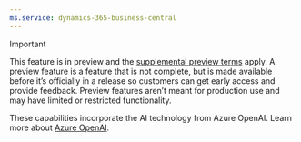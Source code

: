 ```yaml
---
ms.service: dynamics-365-business-central
---
```

> [!IMPORTANT]
> This feature is in preview and the [supplemental preview terms](https://go.microsoft.com/fwlink/?linkid=2189520) apply. A preview feature is a feature that is not complete, but is made available before it’s officially in a release so customers can get early access and provide feedback. Preview features aren’t meant for production use and may have limited or restricted functionality.
>
> These capabilities incorporate the AI technology from Azure OpenAI. Learn more about [Azure OpenAI](/legal/cognitive-services/openai/transparency-note).
